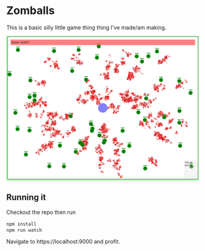 # Zomballs

This is a basic silly little game thing thing I've made/am making.

![Screenshot](https://raw.githubusercontent.com/thepearson/zomballs/main/img/screenshot.png)

## Running it

Checkout the repo then run

```
npm install
npm run watch
```

Navigate to https://localhost:9000 and profit.
